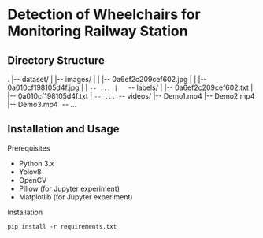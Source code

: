 # Detection of Wheelchairs for Monitoring Railway Station

## Directory Structure

.
|-- dataset/
|   |-- images/
|   |   |-- 0a6ef2c209cef602.jpg
|   |   |-- 0a010cf198105d4f.jpg
|   |   `-- ...
|   `-- labels/
|       |-- 0a6ef2c209cef602.txt
|       |-- 0a010cf198105d4f.txt
|       `-- ...
`-- videos/
    |-- Demo1.mp4
    |-- Demo2.mp4
    |-- Demo3.mp4
    `-- ...

## Installation and Usage
Prerequisites
- Python 3.x
- Yolov8
- OpenCV
- Pillow (for Jupyter experiment)
- Matplotlib (for Jupyter experiment)

Installation
```
pip install -r requirements.txt
```
